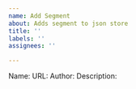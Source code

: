 ```yaml
---
name: Add Segment
about: Adds segment to json store
title: ''
labels: ''
assignees: ''

---
```


Name: 
URL: 
Author: 
Description:

